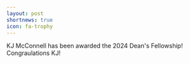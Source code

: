 ```yaml
---
layout: post
shortnews: true
icon: fa-trophy
---
```


KJ McConnell has been awarded the 2024 Dean's Fellowship! Congraulations KJ! 

